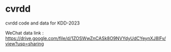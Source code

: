 # cvrdd
cvrdd code and data for KDD-2023



WeChat data link : https://drive.google.com/file/d/1ZOSWwZnCASk8O9NVYdyUdCYeynXJ8lFv/view?usp=sharing
